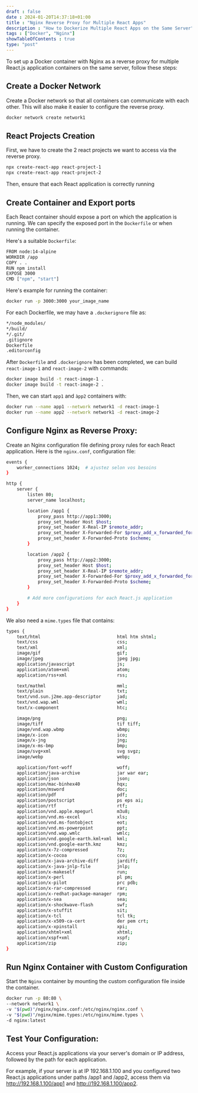 ```yaml
--- 
draft : false
date : 2024-01-20T14:37:18+01:00
title : "Nginx Reverse Proxy for Multiple React Apps"
description : "How to Dockerize Multiple React Apps on the Same Server"
tags : ["Docker", "Nginx"]
showTableOfContents : true
type: "post"
---
```


To set up a Docker container with Nginx as a reverse proxy for multiple React.js application containers on the same server, follow these steps:

## Create a Docker Network
Create a Docker network so that all containers can communicate with each other. This will also make it easier to configure the reverse proxy.

```bash
docker network create network1
```

## React Projects Creation

First, we have to create the 2 react projects we want to access via the reverse proxy.

```bash
npx create-react-app react-project-1
npx create-react-app react-project-2
```
Then, ensure that each React application is correctly running

## Create Container and Export ports

Each React container should expose a port on which the application is running. We can specify the exposed port in the `Dockerfile` or when running the container. 

Here's a suitable  `Dockerfile`:

```bash
FROM node:14-alpine
WORKDIR /app
COPY . .
RUN npm install
EXPOSE 3000
CMD ["npm", "start"]
```

Here's example for running the container:
```bash
docker run -p 3000:3000 your_image_name
```

For each Dockerfile, we may have a `.dockerignore` file as:
```bash
*/node_modules/
*/build/
*/.git/
.gitignore
Dockerfile
.editorconfig
```

After `Dockerfile` and `.dockerignore` has been completed, we can build `react-image-1` and `react-image-2` with commands:
```bash
docker image build -t react-image-1 .
docker image build -t react-image-2 .
```
Then, we can  start `app1` and `àpp2` containers with:
```bash
docker run --name app1 --network network1 -d react-image-1
docker run --name app2 --network network1 -d react-image-2
```

## Configure Nginx as Reverse Proxy:

Create an Nginx configuration file defining proxy rules for each React application. Here is the `nginx.conf`, configuration file:

```bash
events {
    worker_connections 1024;  # ajustez selon vos besoins
}

http {
    server {
        listen 80;
        server_name localhost;

        location /app1 {
            proxy_pass http://app1:3000;
            proxy_set_header Host $host;
            proxy_set_header X-Real-IP $remote_addr;
            proxy_set_header X-Forwarded-For $proxy_add_x_forwarded_for;
            proxy_set_header X-Forwarded-Proto $scheme;
        }

        location /app2 {
            proxy_pass http://app2:3000;
            proxy_set_header Host $host;
            proxy_set_header X-Real-IP $remote_addr;
            proxy_set_header X-Forwarded-For $proxy_add_x_forwarded_for;
            proxy_set_header X-Forwarded-Proto $scheme;
        }

        # Add more configurations for each React.js application
    }
}
```
We also need a `mime.types` file that contains:

```bash
types {
    text/html                             html htm shtml;
    text/css                              css;
    text/xml                              xml;
    image/gif                             gif;
    image/jpeg                            jpeg jpg;
    application/javascript                js;
    application/atom+xml                  atom;
    application/rss+xml                   rss;

    text/mathml                           mml;
    text/plain                            txt;
    text/vnd.sun.j2me.app-descriptor      jad;
    text/vnd.wap.wml                      wml;
    text/x-component                      htc;

    image/png                             png;
    image/tiff                            tif tiff;
    image/vnd.wap.wbmp                    wbmp;
    image/x-icon                          ico;
    image/x-jng                           jng;
    image/x-ms-bmp                        bmp;
    image/svg+xml                         svg svgz;
    image/webp                            webp;

    application/font-woff                 woff;
    application/java-archive              jar war ear;
    application/json                      json;
    application/mac-binhex40              hqx;
    application/msword                    doc;
    application/pdf                       pdf;
    application/postscript                ps eps ai;
    application/rtf                       rtf;
    application/vnd.apple.mpegurl         m3u8;
    application/vnd.ms-excel              xls;
    application/vnd.ms-fontobject         eot;
    application/vnd.ms-powerpoint         ppt;
    application/vnd.wap.wmlc              wmlc;
    application/vnd.google-earth.kml+xml  kml;
    application/vnd.google-earth.kmz      kmz;
    application/x-7z-compressed           7z;
    application/x-cocoa                   cco;
    application/x-java-archive-diff       jardiff;
    application/x-java-jnlp-file          jnlp;
    application/x-makeself                run;
    application/x-perl                    pl pm;
    application/x-pilot                   prc pdb;
    application/x-rar-compressed          rar;
    application/x-redhat-package-manager  rpm;
    application/x-sea                     sea;
    application/x-shockwave-flash         swf;
    application/x-stuffit                 sit;
    application/x-tcl                     tcl tk;
    application/x-x509-ca-cert            der pem crt;
    application/x-xpinstall               xpi;
    application/xhtml+xml                 xhtml;
    application/xspf+xml                  xspf;
    application/zip                       zip;
}
```

## Run Nginx Container with Custom Configuration

Start the `Nginx` container by mounting the custom configuration file inside the container.

```bash
docker run -p 80:80 \
--network network1 \
-v "$(pwd)"/nginx/nginx.conf:/etc/nginx/nginx.conf \
-v "$(pwd)"/nginx/mime.types:/etc/nginx/mime.types \
-d nginx:latest
```

## Test Your Configuration:

Access your React.js applications via your server's domain or IP address, followed by the path for each application.

For example, if your server is at IP 192.168.1.100 and you configured two React.js applications under paths /app1 and /app2, access them via http://192.168.1.100/app1 and http://192.168.1.100/app2.